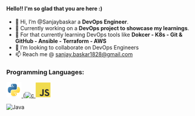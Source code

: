 ####     Hello!! I'm so glad that you are here :)

- 👋 Hi, I’m @Sanjaybaskar a **DevOps Engineer**.
- 👀 Currently working on a **DevOps project to showcase my learnings**.
- 🌱 For that currently learning DevOps tools like **Dokcer - K8s - Git & GitHub - Ansible - Terraform - AWS**
- 💞️ I’m looking to collaborate on DevOps Engineers
- 📫 Reach me @ sanjay.baskar1828@gmail.com 

### Programming Languages:
<p align="left"> <a href="https://www.python.org" target="_blank" rel="noreferrer"> <img src="https://raw.githubusercontent.com/devicons/devicon/master/icons/python/python-original.svg" alt="python" width="40" height="40"/> </a> <a href="https://www.java.com/en/" target="_blank" rel="noreferrer"> (<img src="file:///C:/Users/sanjay/Downloads/Java_programming_language_logo.svg") alt="c" width="40" height="40"/> </a> <a href="https://developer.mozilla.org/en-US/docs/Web/JavaScript" target="_blank" rel="noreferrer"> <img src="https://raw.githubusercontent.com/devicons/devicon/master/icons/javascript/javascript-original.svg" alt="javascript" width="40" height="40"/> </a> </p>

![Java](file:///C:/Users/sanjay/Downloads/Java_programming_language_logo.svg)
